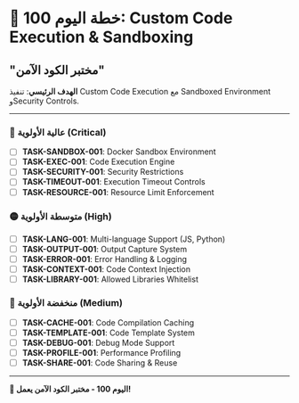 # 🚀 خطة اليوم 100: Custom Code Execution & Sandboxing
## "مختبر الكود الآمن"

**الهدف الرئيسي**: تنفيذ Custom Code Execution مع Sandboxed Environment وSecurity Controls.

---

### 🔴 عالية الأولوية (Critical)
- [ ] **TASK-SANDBOX-001**: Docker Sandbox Environment
- [ ] **TASK-EXEC-001**: Code Execution Engine
- [ ] **TASK-SECURITY-001**: Security Restrictions
- [ ] **TASK-TIMEOUT-001**: Execution Timeout Controls
- [ ] **TASK-RESOURCE-001**: Resource Limit Enforcement

### 🟡 متوسطة الأولوية (High)
- [ ] **TASK-LANG-001**: Multi-language Support (JS, Python)
- [ ] **TASK-OUTPUT-001**: Output Capture System
- [ ] **TASK-ERROR-001**: Error Handling & Logging
- [ ] **TASK-CONTEXT-001**: Code Context Injection
- [ ] **TASK-LIBRARY-001**: Allowed Libraries Whitelist

### 🔵 منخفضة الأولوية (Medium)
- [ ] **TASK-CACHE-001**: Code Compilation Caching
- [ ] **TASK-TEMPLATE-001**: Code Template System
- [ ] **TASK-DEBUG-001**: Debug Mode Support
- [ ] **TASK-PROFILE-001**: Performance Profiling
- [ ] **TASK-SHARE-001**: Code Sharing & Reuse

---

**🧪 اليوم 100 - مختبر الكود الآمن يعمل!**